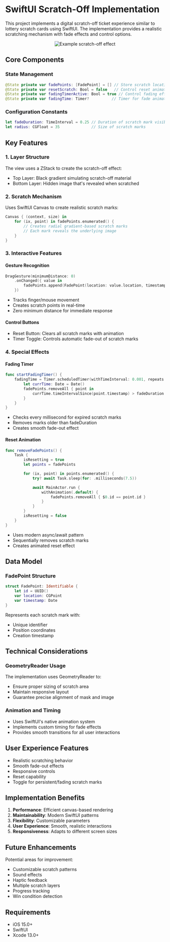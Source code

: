 # SwiftUI Scratch-Off Implementation

This project implements a digital scratch-off ticket experience similar to lottery scratch cards using SwiftUI. The implementation provides a realistic scratching mechanism with fade effects and control options.

<div align="center">
  <img src="example.gif" alt="Example scratch-off effect">
</div>

## Core Components

### State Management
```swift
@State private var fadePoints: [FadePoint] = [] // Store scratch locations
@State private var resetScratch: Bool = false   // Control reset animation
@State private var fadingTimerActive: Bool = true // Control fading effect
@State private var fadingTime: Timer?          // Timer for fade animation
```

### Configuration Constants
```swift
let fadeDuration: TimeInterval = 0.25 // Duration of scratch mark visibility
let radius: CGFloat = 35              // Size of scratch marks
```

## Key Features

### 1. Layer Structure
The view uses a ZStack to create the scratch-off effect:
- Top Layer: Black gradient simulating scratch-off material
- Bottom Layer: Hidden image that's revealed when scratched

### 2. Scratch Mechanism
Uses SwiftUI Canvas to create realistic scratch marks:
```swift
Canvas { (context, size) in
    for (ix, point) in fadePoints.enumerated() {
        // Creates radial gradient-based scratch marks
        // Each mark reveals the underlying image
    }
}
```

### 3. Interactive Features

#### Gesture Recognition
```swift
DragGesture(minimumDistance: 0)
    .onChanged({ value in
        fadePoints.append(FadePoint(location: value.location, timestamp: Date()))
    })
```
- Tracks finger/mouse movement
- Creates scratch points in real-time
- Zero minimum distance for immediate response

#### Control Buttons
- Reset Button: Clears all scratch marks with animation
- Timer Toggle: Controls automatic fade-out of scratch marks

### 4. Special Effects

#### Fading Timer
```swift
func startFadingTimer() {
    fadingTime = Timer.scheduledTimer(withTimeInterval: 0.001, repeats: true) { _ in
        let currTime: Date = Date()
        fadePoints.removeAll { point in
            currTime.timeIntervalSince(point.timestamp) > fadeDuration
        }
    }
}
```
- Checks every millisecond for expired scratch marks
- Removes marks older than fadeDuration
- Creates smooth fade-out effect

#### Reset Animation
```swift
func removeFadePoints() {
    Task {
        isResetting = true
        let points = fadePoints

        for (ix, point) in points.enumerated() {
            try? await Task.sleep(for: .milliseconds(7.5))

            await MainActor.run {
                withAnimation(.default) {
                    fadePoints.removeAll { $0.id == point.id }
                }
            }
        }
        isResetting = false
    }
}
```
- Uses modern async/await pattern
- Sequentially removes scratch marks
- Creates animated reset effect

## Data Model

### FadePoint Structure
```swift
struct FadePoint: Identifiable {
    let id = UUID()
    var location: CGPoint
    var timestamp: Date
}
```
Represents each scratch mark with:
- Unique identifier
- Position coordinates
- Creation timestamp

## Technical Considerations

### GeometryReader Usage
The implementation uses GeometryReader to:
- Ensure proper sizing of scratch area
- Maintain responsive layout
- Guarantee precise alignment of mask and image

### Animation and Timing
- Uses SwiftUI's native animation system
- Implements custom timing for fade effects
- Provides smooth transitions for all user interactions

## User Experience Features

- Realistic scratching behavior
- Smooth fade-out effects
- Responsive controls
- Reset capability
- Toggle for persistent/fading scratch marks

## Implementation Benefits

1. **Performance**: Efficient canvas-based rendering
2. **Maintainability**: Modern SwiftUI patterns
3. **Flexibility**: Customizable parameters
4. **User Experience**: Smooth, realistic interactions
5. **Responsiveness**: Adapts to different screen sizes

## Future Enhancements

Potential areas for improvement:
- Customizable scratch patterns
- Sound effects
- Haptic feedback
- Multiple scratch layers
- Progress tracking
- Win condition detection

## Requirements

- iOS 15.0+
- SwiftUI
- Xcode 13.0+
